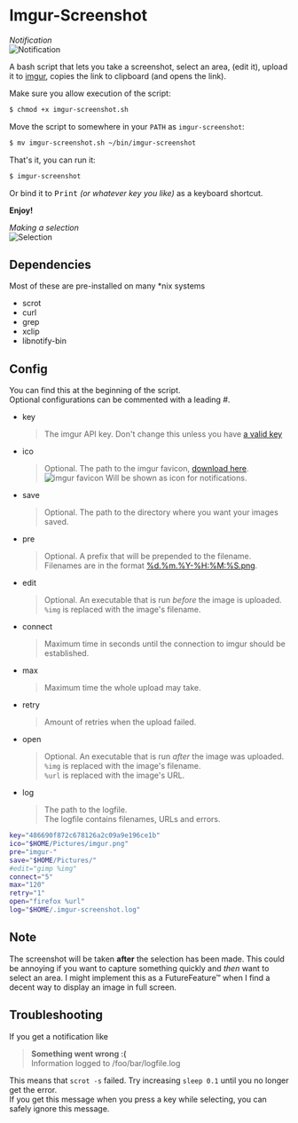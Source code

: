 # Imgur-Screenshot
_Notification_<br>
![Notification](http://i.imgur.com/TVQ20qY.png)

A bash script that lets you take a screenshot, select an area, (edit it), upload it to [imgur](https://imgur.com), copies the link to clipboard (and opens the link).

Make sure you allow execution of the script:

```bash
$ chmod +x imgur-screenshot.sh
```

Move the script to somewhere in your `PATH` as `imgur-screenshot`:

```bash
$ mv imgur-screenshot.sh ~/bin/imgur-screenshot
```

That's it, you can run it:

```bash
$ imgur-screenshot
```

Or bind it to <kbd>Print</kbd> _(or whatever key you like)_ as a keyboard shortcut.

**Enjoy!**

_Making a selection_<br>
![Selection](http://i.imgur.com/mZlrX16.png)<br>

Dependencies
----

Most of these are pre-installed on many *nix systems

* scrot
* curl
* grep
* xclip
* libnotify-bin

Config
----


You can find this at the beginning of the script.<br>
Optional configurations can be commented with a leading #.

* key

  > The imgur API key. Don't change this unless you have [a valid key](http://api.imgur.com/#register)

* ico

  > Optional. The path to the imgur favicon, [download here](https://imgur.com/favicon.ico).<br>
     ![imgur favicon](https://imgur.com/favicon.ico) Will be shown as icon for notifications.

* save

  > Optional. The path to the directory where you want your images saved.

* pre

  > Optional. A prefix that will be prepended to the filename. Filenames are in the format [%d.%m.%Y-%H:%M:%S.png](http://www.manpages.info/linux/date.1.html).

* edit

  > Optional. An executable that is run *before* the image is uploaded.<br>
  > `%img` is replaced with the image's filename.

* connect

  > Maximum time in seconds until the connection to imgur should be established.

* max

  > Maximum time the whole upload may take.

* retry

  > Amount of retries when the upload failed.

* open

  > Optional. An executable that is run *after* the image was uploaded.<br>
  > `%img` is replaced with the image's filename.<br>
  > `%url` is replaced with the image's URL.

* log

  > The path to the logfile.<br>
  > The logfile contains filenames, URLs and errors.

```bash
key="486690f872c678126a2c09a9e196ce1b"
ico="$HOME/Pictures/imgur.png"
pre="imgur-"
save="$HOME/Pictures/"
#edit="gimp %img"
connect="5"
max="120"
retry="1"
open="firefox %url"
log="$HOME/.imgur-screenshot.log"
```

Note
----

The screenshot will be taken **after** the selection has been made. This could be annoying if you want to capture something quickly and _then_ want to select an area. I might implement this as a FutureFeature™ when I find a decent way to display an image in full screen.

Troubleshooting
----

If you get a notification like

> **Something went wrong :(<br>**
> Information logged to /foo/bar/logfile.log

This means that `scrot -s` failed. Try increasing `sleep 0.1` until you no longer get the error.<br>
If you get this message when you press a key while selecting, you can safely ignore this message.
